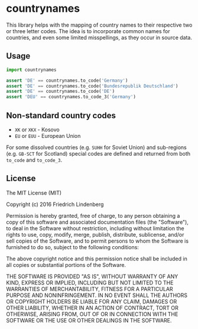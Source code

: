 # countrynames

This library helps with the mapping of country names to their respective
two or three letter codes. The idea is
to incorporate common names for countries, and even some limited misspellings,
as they occur in source data.

## Usage

```python
import countrynames

assert 'DE' == countrynames.to_code('Germany')
assert 'DE' == countrynames.to_code('Bundesrepublik Deutschland')
assert 'DE' == countrynames.to_code('DE')
assert 'DEU' == countrynames.to_code_3('Germany')
```

## Non-standard country codes

* ``XK`` or ``XKX`` - Kosovo
* ``EU`` or ``EUU`` - European Union

For some dissolved countries (e.g. `SUHH` for Soviet Union) and sub-regions
(e.g. `GB-SCT` for Scotland) special codes are defined and returned from both
`to_code` and `to_code_3`.

## License

The MIT License (MIT)

Copyright (c) 2016 Friedrich Lindenberg

Permission is hereby granted, free of charge, to any person obtaining a copy of
this software and associated documentation files (the "Software"), to deal in
the Software without restriction, including without limitation the rights to
use, copy, modify, merge, publish, distribute, sublicense, and/or sell copies of
the Software, and to permit persons to whom the Software is furnished to do so,
subject to the following conditions:

The above copyright notice and this permission notice shall be included in all
copies or substantial portions of the Software.

THE SOFTWARE IS PROVIDED "AS IS", WITHOUT WARRANTY OF ANY KIND, EXPRESS OR
IMPLIED, INCLUDING BUT NOT LIMITED TO THE WARRANTIES OF MERCHANTABILITY, FITNESS
FOR A PARTICULAR PURPOSE AND NONINFRINGEMENT. IN NO EVENT SHALL THE AUTHORS OR
COPYRIGHT HOLDERS BE LIABLE FOR ANY CLAIM, DAMAGES OR OTHER LIABILITY, WHETHER
IN AN ACTION OF CONTRACT, TORT OR OTHERWISE, ARISING FROM, OUT OF OR IN
CONNECTION WITH THE SOFTWARE OR THE USE OR OTHER DEALINGS IN THE SOFTWARE.
